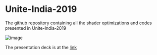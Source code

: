 # Unite-India-2019

The github repository containing all the shader optimizations and codes presented in Unite-India-2019

![image](https://user-images.githubusercontent.com/30946547/132508619-d46c600c-e643-4c7c-987b-4e7ddbce7d0b.png)


The presentation deck is at the [link](https://www.slideshare.net/AbhilashMajumder/clean-architecture-for-shaders-unite2019)

